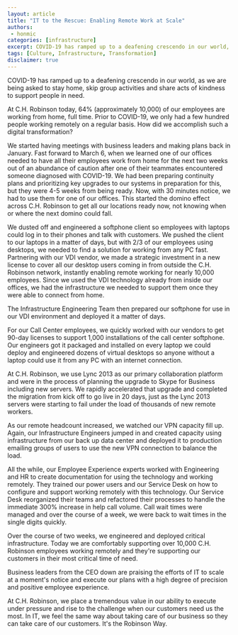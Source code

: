```yaml
---
layout: article
title: "IT to the Rescue: Enabling Remote Work at Scale"
authors:
 - honmic
categories: [infrastructure]
excerpt: COVID-19 has ramped up to a deafening crescendo in our world, as we are being asked to stay home, skip group activities, and share acts of kindness to support people in need.
tags: [Culture, Infrastructure, Transformation]
disclaimer: true
---
```


COVID-19 has ramped up to a deafening crescendo in our world, as we are being asked to stay home, skip group activities and share acts of kindness to support people in need.

At C.H. Robinson today, 64% (approximately 10,000) of our employees are working from home, full time. Prior to COVID-19, we only had a few hundred people working remotely on a regular basis. How did we accomplish such a digital transformation?

We started having meetings with business leaders and making plans back in January. Fast forward to March 6, when we learned one of our offices needed to have all their employees work from home for the next two weeks out of an abundance of caution after one of their teammates encountered someone diagnosed with COVID-19. We had been preparing continuity plans and prioritizing key upgrades to our systems in preparation for this, but they were 4-5 weeks from being ready. Now, with 30 minutes notice, we had to use them for one of our offices. This started the domino effect across C.H. Robinson to get all our locations ready now, not knowing when or where the next domino could fall.

We dusted off and engineered a softphone client so employees with laptops could log in to their phones and talk with customers. We pushed the client to our laptops in a matter of days, but with 2/3 of our employees using desktops, we needed to find a solution for working from any PC fast. Partnering with our VDI vendor, we made a strategic investment in a new license to cover all our desktop users coming in from outside the C.H. Robinson network, instantly enabling remote working for nearly 10,000 employees. Since we used the VDI technology already from inside our offices, we had the infrastructure we needed to support them once they were able to connect from home.

The Infrastructure Engineering Team then prepared our softphone for use in our VDI environment and deployed it a matter of days.

For our Call Center employees, we quickly worked with our vendors to get 90-day licenses to support 1,000 installations of the call center softphone. Our engineers got it packaged and installed on every laptop we could deploy and engineered dozens of virtual desktops so anyone without a laptop could use it from any PC with an internet connection.

At C.H. Robinson, we use Lync 2013 as our primary collaboration platform and were in the process of planning the upgrade to Skype for Business including new servers. We rapidly accelerated that upgrade and completed the migration from kick off to go live in 20 days, just as the Lync 2013 servers were starting to fail under the load of thousands of new remote workers.

As our remote headcount increased, we watched our VPN capacity fill up. Again, our Infrastructure Engineers jumped in and created capacity using infrastructure from our back up data center and deployed it to production emailing groups of users to use the new VPN connection to balance the load.

All the while, our Employee Experience experts worked with Engineering and HR to create documentation for using the technology and working remotely. They trained our power users and our Service Desk on how to configure and support working remotely with this technology. Our Service Desk reorganized their teams and refactored their processes to handle the immediate 300% increase in help call volume. Call wait times were managed and over the course of a week, we were back to wait times in the single digits quickly.

Over the course of two weeks, we engineered and deployed critical infrastructure. Today we are comfortably supporting over 10,000 C.H. Robinson employees working remotely and they're supporting our customers in their most critical time of need.

Business leaders from the CEO down are praising the efforts of IT to scale at a moment's notice and execute our plans with a high degree of precision and positive employee experience.

At C.H. Robinson, we place a tremendous value in our ability to execute under pressure and rise to the challenge when our customers need us the most. In IT, we feel the same way about taking care of our business so they can take care of our customers. It's the Robinson Way.
